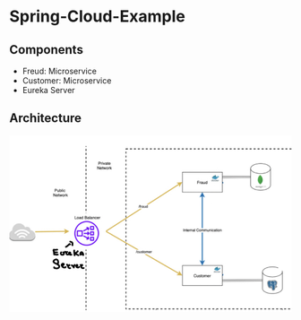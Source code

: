 # Spring-Cloud-Example

## Components
- Freud: Microservice 
- Customer: Microservice
- Eureka Server 

## Architecture 
![Architecture](./Utils/Architecture.jpeg)

